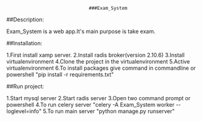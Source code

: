                                   ###Exam_System
##Description:

Exam_System is a web app.It's main purpose is take exam.

##Installation:

1.First install xamp server.
2.Install radis broker(version 2.10.6)
3.Install virtualenvironment
4.Clone the project in the virtualenvironment
5.Active virtualenvironment
6.To install packages give command in commandline or powershell "pip install -r requirements.txt"

##Run project:

1.Start mysql server
2.Start radis server
3.Open two command prompt or powershell
4.To run celery server "celery -A Exam_System worker --loglevel=info"
5.To run main server "python manage.py runserver"

